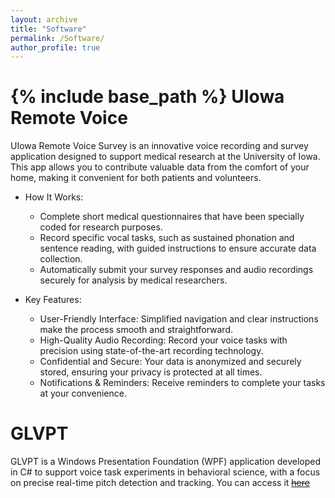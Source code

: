 ```yaml
---
layout: archive
title: "Software"
permalink: /Software/
author_profile: true
---
```


{% include base_path %}
UIowa Remote Voice
======
UIowa Remote Voice Survey is an innovative voice recording and survey application designed to support medical research at the University of Iowa. This app allows you to contribute valuable data from the comfort of your home, making it convenient for both patients and volunteers.

* How It Works:

    * Complete short medical questionnaires that have been specially coded for research purposes.
    * Record specific vocal tasks, such as sustained phonation and sentence reading, with guided instructions to ensure accurate data collection.
    * Automatically submit your survey responses and audio recordings securely for analysis by medical researchers. 

* Key Features:

    * User-Friendly Interface: Simplified navigation and clear instructions make the process smooth and straightforward.
    * High-Quality Audio Recording: Record your voice tasks with precision using state-of-the-art recording technology.
    * Confidential and Secure: Your data is anonymized and securely stored, ensuring your privacy is protected at all times.
    * Notifications & Reminders: Receive reminders to complete your tasks at your convenience.

GLVPT
======
GLVPT is a Windows Presentation Foundation (WPF) application developed in C# to support voice task experiments in behavioral science, with a focus on precise real-time pitch detection and tracking. You can access it <s>[here](https://dupont.cs.uiowa.edu/software/behavioral/glvpt/glvpt.html)</s>
